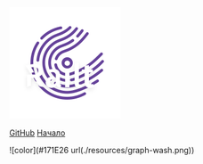 ![logo](./resources/logo-big.png)

[GitHub](https://github.com/railt)
[Начало](/ru/README)

![color](#171E26 url(./resources/graph-wash.png))
